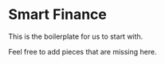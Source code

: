 # Smart Finance

This is the boilerplate for us to start with.

Feel free to add pieces that are missing here.
